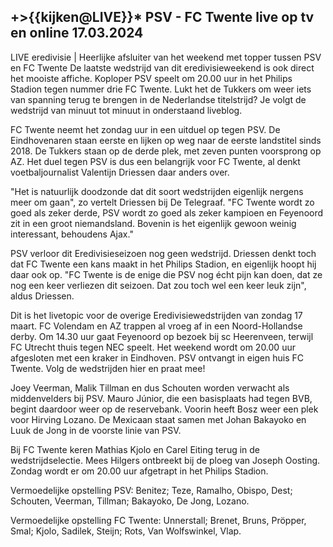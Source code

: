 <h2>+>{{kijken@LIVE}}* PSV - FC Twente live op tv en online 17.03.2024</h2>

LIVE eredivisie | Heerlijke afsluiter van het weekend met topper tussen PSV en FC Twente
De laatste wedstrijd van dit eredivisieweekend is ook direct het mooiste affiche. Koploper PSV speelt om 20.00 uur in het Philips Stadion tegen nummer drie FC Twente. Lukt het de Tukkers om weer iets van spanning terug te brengen in de Nederlandse titelstrijd? Je volgt de wedstrijd van minuut tot minuut in onderstaand liveblog.

FC Twente neemt het zondag uur in een uitduel op tegen PSV. De Eindhovenaren staan eerste en lijken op weg naar de eerste landstitel sinds 2018. De Tukkers staan op de derde plek, met zeven punten voorsprong op AZ. Het duel tegen PSV is dus een belangrijk voor FC Twente, al denkt voetbaljournalist Valentijn Driessen daar anders over.

"Het is natuurlijk doodzonde dat dit soort wedstrijden eigenlijk nergens meer om gaan", zo vertelt Driessen bij De Telegraaf. "FC Twente wordt zo goed als zeker derde, PSV wordt zo goed als zeker kampioen en Feyenoord zit in een groot niemandsland. Bovenin is het eigenlijk gewoon weinig interessant, behoudens Ajax."

PSV verloor dit Eredivisieseizoen nog geen wedstrijd. Driessen denkt toch dat FC Twente een kans maakt in het Philips Stadion, en eigenlijk hoopt hij daar ook op. "FC Twente is de enige die PSV nog écht pijn kan doen, dat ze nog een keer verliezen dit seizoen. Dat zou toch wel een keer leuk zijn", aldus Driessen.

Dit is het livetopic voor de overige Eredivisiewedstrijden van zondag 17 maart. FC Volendam en AZ trappen al vroeg af in een Noord-Hollandse derby. Om 14.30 uur gaat Feyenoord op bezoek bij sc Heerenveen, terwijl FC Utrecht thuis tegen NEC speelt. Het weekend wordt om 20.00 uur afgesloten met een kraker in Eindhoven. PSV ontvangt in eigen huis FC Twente. Volg de wedstrijden hier en praat mee!

Joey Veerman, Malik Tillman en dus Schouten worden verwacht als middenvelders bij PSV. Mauro Júnior, die een basisplaats had tegen BVB, begint daardoor weer op de reservebank. Voorin heeft Bosz weer een plek voor Hirving Lozano. De Mexicaan staat samen met Johan Bakayoko en Luuk de Jong in de voorste linie van PSV.  

Bij FC Twente keren Mathias Kjolo en Carel Eiting terug in de wedstrijdselectie. Mees Hilgers ontbreekt bij de ploeg van Joseph Oosting. Zondag wordt er om 20.00 uur afgetrapt in het Philips Stadion.

Vermoedelijke opstelling PSV:
Benitez; Teze, Ramalho, Obispo, Dest; Schouten, Veerman, Tillman; Bakayoko, De Jong, Lozano.

Vermoedelijke opstelling FC Twente:
Unnerstall; Brenet, Bruns, Pröpper, Smal; Kjolo, Sadilek, Steijn; Rots, Van Wolfswinkel, Vlap.  

